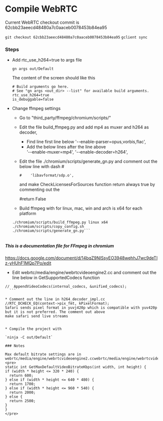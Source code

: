 # Compile WebRTC

Current WebRTC checkout commit is 62cbb23aeecd48480a7c0aaceb0078453b84ea95

`git checkout 62cbb23aeecd48480a7c0aaceb0078453b84ea95`
`gclient sync`

### Steps

* Add rtc_use_h264=true to args file

    `gn args out/Default`

    The content of the screen should like this

    ```
    # Build arguments go here.
    # See "gn args <out_dir> --list" for available build arguments.
    rtc_use_h264=true
    is_debuggable=false
    ```

* Change ffmpeg settings

  *  Go to "third_party/ffmpeg/chromium/scripts/"
  *  Edit the file build_ffmpeg.py and add mp4 as muxer and h264 as decoder,
      * Find line first line below
        '--enable-parser=opus,vorbis,flac',
      * Add the below lines after the line above  
        '--enable-muxer=mp4',
        '--enable-decoder=h264',

  * Edit the file  ./chromium/scripts/generate_gn.py and comment out the below line with dash #
    ```
    #    'libavformat/sdp.o',
    ```    
    and make CheckLicensesForSources function return always true
    by commenting out the 
    
    #return False
    
    
  * Build ffmpeg with for linux, mac, win and arch is x64 for each platform
  ```
  ./chromium/scripts/build_ffmpeg.py linux x64
  ./chromium/scripts/copy_config.sh
  ./chromium/scripts/generate_gn.py```


##### This is a documentation file for FFmpeg in chromium
  https://docs.google.com/document/d/14bqZ9NISsyEO3948wehhJ7wc9deTIz-yHUhF1MQp7Po/edit

  * Edit webrtc/media/engine/webrtcvideoengine2.cc and comment out the line below
  in GetSupportedCodecs function
  ```
  //  AppendVideoCodecs(internal_codecs, &unified_codecs);
    ```

  * Comment out the line in h264_decoder_impl.cc //RTC_DCHECK_EQ(context->pix_fmt, kPixelFormat);
  Safari sends pixel format in yuvj420p which is compatible with yuv420p but it is not preferred. The comment out above
  make safari send live streams
  
  	
  * Compile the project with

  `ninja -C out/Default`
  
### Notes

Max default bitrate settings are in 
webrtc/media/engine/webrtcvideoengine2.ccwebrtc/media/engine/webrtcvideoengine2.cc
<pre>
static int GetMaxDefaultVideoBitrateKbps(int width, int height) {
  if (width * height <= 320 * 240) {
    return 600;
  } else if (width * height <= 640 * 480) {
    return 1700;
  } else if (width * height <= 960 * 540) {
    return 2000;
  } else {
    return 2500;
  }
}
</pre>

  
